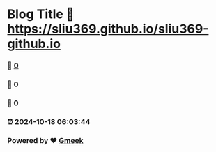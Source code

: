# Blog Title :link: https://sliu369.github.io/sliu369-github.io 
### :page_facing_up: [0](https://sliu369.github.io/sliu369-github.io/tag.html) 
### :speech_balloon: 0 
### :hibiscus: 0 
### :alarm_clock: 2024-10-18 06:03:44 
### Powered by :heart: [Gmeek](https://github.com/Meekdai/Gmeek)
